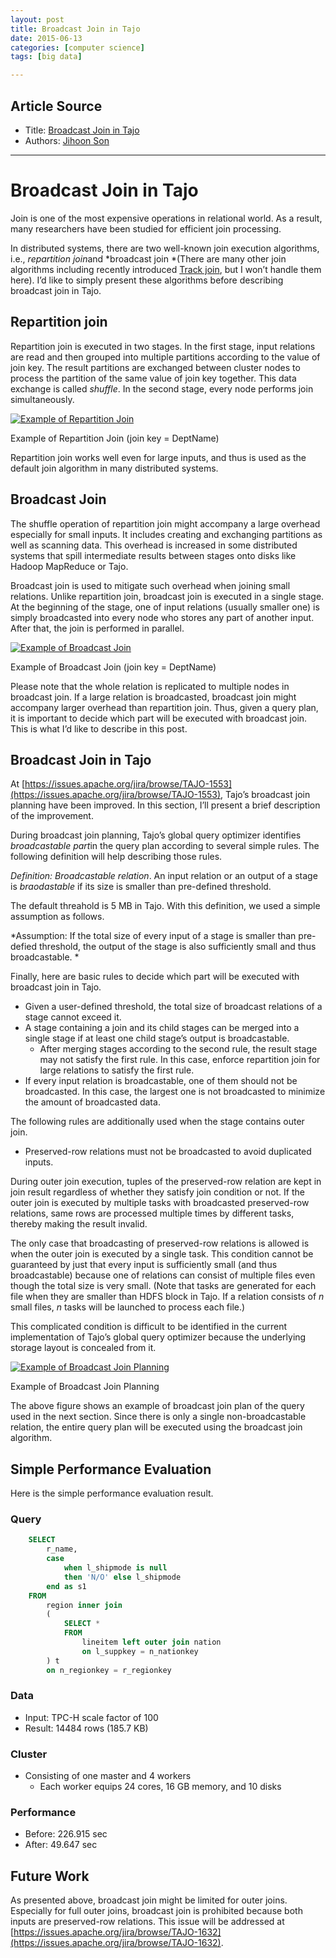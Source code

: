 ```yaml
---
layout: post
title: Broadcast Join in Tajo
date: 2015-06-13
categories: [computer science]
tags: [big data]

---
```


## Article Source
* Title: [Broadcast Join in Tajo](https://jihoonson.wordpress.com/2015/05/31/broadcast-join-in-tajo/)
* Authors: [Jihoon
Son](https://jihoonson.wordpress.com/author/jihoonson/ "View all posts by Jihoon Son")

---

Broadcast Join in Tajo 
======================

Join is one of the most expensive operations in relational world. As a
result, many researchers have been studied for efficient join
processing.

In distributed systems, there are two well-known join execution
algorithms, i.e., *repartition join*and *broadcast join *(There are many
other join algorithms including recently introduced [Track
join](http://dl.acm.org/citation.cfm?id=2610521&dl=ACM&coll=DL&CFID=679218544&CFTOKEN=86341896),
but I won’t handle them here). I’d like to simply present these
algorithms before describing broadcast join in Tajo.

## Repartition join

Repartition join is executed in two stages. In the first stage, input
relations are read and then grouped into multiple partitions according
to the value of join key. The result partitions are exchanged between
cluster nodes to process the partition of the same value of join key
together. This data exchange is called *shuffle*. In the second stage,
every node performs join simultaneously.

[![Example of Repartition Join
](https://jihoonson.files.wordpress.com/2015/05/repartition-join1.png?w=605&h=399)](https://jihoonson.files.wordpress.com/2015/05/repartition-join1.png)

Example of Repartition Join (join key = DeptName)

Repartition join works well even for large inputs, and thus is used as
the default join algorithm in many distributed systems.

## Broadcast Join

The shuffle operation of repartition join might accompany a large
overhead especially for small inputs. It includes creating and
exchanging partitions as well as scanning data. This overhead is
increased in some distributed systems that spill intermediate results
between stages onto disks like Hadoop MapReduce or Tajo.

Broadcast join is used to mitigate such overhead when joining small
relations. Unlike repartition join, broadcast join is executed in a
single stage. At the beginning of the stage, one of input relations
(usually smaller one) is simply broadcasted into every node who stores
any part of another input. After that, the join is performed in
parallel.

[![Example of Broadcast
Join](https://jihoonson.files.wordpress.com/2015/05/broadcast-join1.png?w=605&h=388)](https://jihoonson.files.wordpress.com/2015/05/broadcast-join1.png)

Example of Broadcast Join (join key = DeptName)

Please note that the whole relation is replicated to multiple nodes in
broadcast join. If a large relation is broadcasted, broadcast join might
accompany larger overhead than repartition join. Thus, given a query
plan, it is important to decide which part will be executed with
broadcast join. This is what I’d like to describe in this post.

## Broadcast Join in Tajo

At
[https://issues.apache.org/jira/browse/TAJO-1553](https://issues.apache.org/jira/browse/TAJO-1553),
Tajo’s broadcast join planning have been improved. In this section, I’ll
present a brief description of the improvement.

During broadcast join planning, Tajo’s global query optimizer identifies
*broadcastable part*in the query plan according to several simple rules.
The following definition will help describing those rules.

*Definition: Broadcastable relation*. An input relation or an output of
a stage is *braodastable* if its size is smaller than pre-defined
threshold.

The default threahold is 5 MB in Tajo. With this definition, we used a
simple assumption as follows.

*Assumption: If the total size of every input of a stage is smaller than
pre-defied threshold, the output of the stage is also sufficiently small
and thus broadcastable. *

Finally, here are basic rules to decide which part will be executed with
broadcast join in Tajo.

-   Given a user-defined threshold, the total size of broadcast
    relations of a stage cannot exceed it.
-   A stage containing a join and its child stages can be merged into a
    single stage if at least one child stage’s output is broadcastable.
    -   After merging stages according to the second rule, the result
        stage may not satisfy the first rule. In this case, enforce
        repartition join for large relations to satisfy the first rule.
-   If every input relation is broadcastable, one of them should not be
    broadcasted. In this case, the largest one is not broadcasted to
    minimize the amount of broadcasted data.

The following rules are additionally used when the stage contains outer
join. 

-   Preserved-row relations must not be broadcasted to avoid duplicated
    inputs.

During outer join execution, tuples of the preserved-row relation are
kept in join result regardless of whether they satisfy join condition or
not. If the outer join is executed by multiple tasks with broadcasted
preserved-row relations, same rows are processed multiple times by
different tasks, thereby making the result invalid.

The only case that broadcasting of preserved-row relations is allowed is
when the outer join is executed by a single task. This condition cannot
be guaranteed by just that every input is sufficiently small (and thus
broadcastable) because one of relations can consist of multiple files
even though the total size is very small. (Note that tasks are generated
for each file when they are smaller than HDFS block in Tajo. If a
relation consists of *n* small files, *n* tasks will be launched to
process each file.)

This complicated condition is difficult to be identified in the current
implementation of Tajo’s global query optimizer because the underlying
storage layout is concealed from it.

[![Example of Broadcast Join
Planning](https://jihoonson.files.wordpress.com/2015/05/broadcast-join-example1.png?w=605&h=289)](https://jihoonson.files.wordpress.com/2015/05/broadcast-join-example1.png)

Example of Broadcast Join Planning

The above figure shows an example of broadcast join plan of the query
used in the next section. Since there is only a single non-broadcastable
relation, the entire query plan will be executed using the broadcast
join algorithm.

## Simple Performance Evaluation 

Here is the simple performance evaluation result.

### Query

```sql
    SELECT 
        r_name, 
        case 
            when l_shipmode is null 
            then 'N/O' else l_shipmode 
        end as s1 
    FROM 
        region inner join 
        ( 
            SELECT * 
            FROM 
                lineitem left outer join nation 
                on l_suppkey = n_nationkey 
        ) t 
        on n_regionkey = r_regionkey
```        

### Data

-   Input: TPC-H scale factor of 100
-   Result: 14484 rows (185.7 KB)

### Cluster

-   Consisting of one master and 4 workers
    -   Each worker equips 24 cores, 16 GB memory, and 10 disks

### Performance

-   Before: 226.915 sec
-   After: 49.647 sec

## Future Work

As presented above, broadcast join might be limited for outer joins.
Especially for full outer joins, broadcast join is prohibited because
both inputs are preserved-row relations. This issue will be addressed at
[https://issues.apache.org/jira/browse/TAJO-1632](https://issues.apache.org/jira/browse/TAJO-1632).

